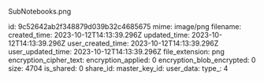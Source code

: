 SubNotebooks.png

id: 9c52642ab2f348879d039b32c4685675
mime: image/png
filename: 
created_time: 2023-10-12T14:13:39.296Z
updated_time: 2023-10-12T14:13:39.296Z
user_created_time: 2023-10-12T14:13:39.296Z
user_updated_time: 2023-10-12T14:13:39.296Z
file_extension: png
encryption_cipher_text: 
encryption_applied: 0
encryption_blob_encrypted: 0
size: 4704
is_shared: 0
share_id: 
master_key_id: 
user_data: 
type_: 4